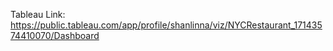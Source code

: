 Tableau Link: 
https://public.tableau.com/app/profile/shanlinna/viz/NYCRestaurant_17143574410070/Dashboard